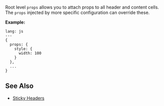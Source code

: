 Root level `props` allows you to attach props to all header and content cells. The `props` injected by more specific configuration can override these.

**Example:**

```code
lang: js
---
{
  props: {
    style: {
      width: 100
    }
  },
  ...
}
```

## See Also

* [Sticky Headers](/examples/sticky-headers)
